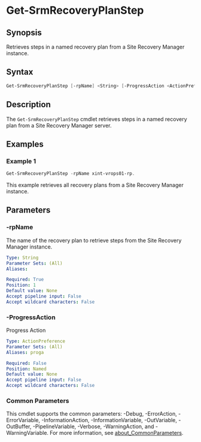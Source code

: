 # Get-SrmRecoveryPlanStep

## Synopsis

Retrieves steps in a named recovery plan from a Site Recovery Manager instance.

## Syntax

```powershell
Get-SrmRecoveryPlanStep [-rpName] <String> [-ProgressAction <ActionPreference>] [<CommonParameters>]
```

## Description

The `Get-SrmRecoveryPlanStep` cmdlet retrieves steps in a named recovery plan from a Site Recovery Manager
server.

## Examples

### Example 1

```powershell
Get-SrmRecoveryPlanStep -rpName xint-vrops01-rp.
```

This example retrieves all recovery plans from a Site Recovery Manager instance.

## Parameters

### -rpName

The name of the recovery plan to retrieve steps from the Site Recovery Manager instance.

```yaml
Type: String
Parameter Sets: (All)
Aliases:

Required: True
Position: 1
Default value: None
Accept pipeline input: False
Accept wildcard characters: False
```

### -ProgressAction

Progress Action

```yaml
Type: ActionPreference
Parameter Sets: (All)
Aliases: proga

Required: False
Position: Named
Default value: None
Accept pipeline input: False
Accept wildcard characters: False
```

### Common Parameters

This cmdlet supports the common parameters: -Debug, -ErrorAction, -ErrorVariable, -InformationAction, -InformationVariable, -OutVariable, -OutBuffer, -PipelineVariable, -Verbose, -WarningAction, and -WarningVariable. For more information, see [about_CommonParameters](http://go.microsoft.com/fwlink/?LinkID=113216).
